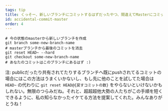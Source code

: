 ```yaml
---
tags: tip
title: くっそー、新しいブランチにコミットするはずだったやつ、間違えてMasterにコミットしちゃったよ！
id: accidental-commit-master
order: 4
---
```


```git
# 今の状態のmasterから新しいブランチを作成
git branch some-new-branch-name
# masterブランチから最後のコミットを消去
git reset HEAD~ --hard
git checkout some-new-branch-name
# あなたのコミットはこのブランチにあるはず :)
```

注: publicだったり共有されてたりするブランチへ既にpushされてるコミットの場合にはこの方法はうまくいかないし、もし先に他のことを試してた場合は `HEAD~` の代わりに `git reset HEAD@{戻すコミットの数}` をやらないといけないかもしれない。無限のつらみだね。それと、超超超他大勢の人たちがこの手順を短くできるように、私の知らなかったイケてる方法を提案してくれた。みんなありがとうね！
